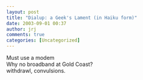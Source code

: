 ```yaml
---
layout: post
title: "Dialup: a Geek's Lament (in Haiku form)"
date: 2003-09-01 00:37
author: jrj
comments: true
categories: [Uncategorized]
---
```

Must use a modem<br />Why no broadband at Gold Coast?<br />withdrawl, convulsions.
